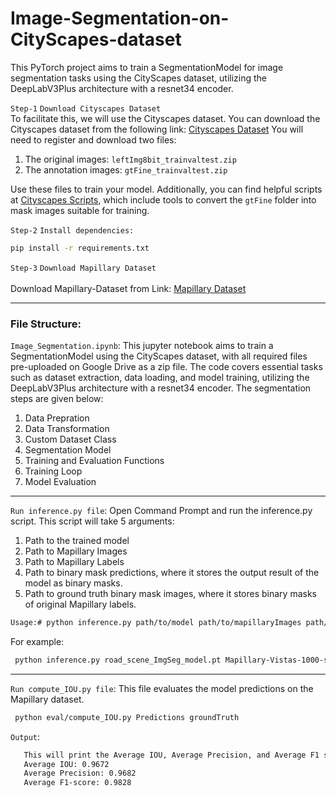 # Image-Segmentation-on-CityScapes-dataset
This PyTorch project aims to train a SegmentationModel for image segmentation tasks using the CityScapes dataset, utilizing the DeepLabV3Plus architecture with a resnet34 encoder.

`Step-1`
`Download Cityscapes Dataset`<br>
To facilitate this, we will use the Cityscapes dataset. You can download the Cityscapes dataset from the following link:
[Cityscapes Dataset](https://www.cityscapes-dataset.com/)
You will need to register and download two files:
1. The original images: `leftImg8bit_trainvaltest.zip`
2. The annotation images: `gtFine_trainvaltest.zip`

Use these files to train your model. Additionally, you can find helpful scripts at [Cityscapes Scripts](https://github.com/mcordts/cityscapesScripts.git), which include tools to convert the `gtFine` folder into mask images suitable for training.

 `Step-2`
 `Install dependencies:`
 ```sh
 pip install -r requirements.txt 
 ```

 `Step-3`
 `Download Mapillary Dataset`
 <br><br>
  Download Mapillary-Dataset from Link: [Mapillary Dataset](https://faubox.rrze.uni-erlangen.de/getlink/fiCSvMhvKMiUox3LTMayzG/Mapillary-Vistas-1000-sidewalks.7z)
<hr>

### File Structure:
`Image_Segmentation.ipynb`: This jupyter notebook aims to train a SegmentationModel using the CityScapes dataset, with all required files pre-uploaded on Google Drive as a zip file. The code covers essential tasks such as dataset extraction, data loading, and model training, utilizing the DeepLabV3Plus architecture with a resnet34 encoder.
The segmentation steps are given below:
1. Data Prepration
2. Data Transformation
3. Custom Dataset Class
4. Segmentation Model
5. Training and Evaluation Functions
6. Training Loop
7. Model Evaluation
<hr>

 `Run inference.py file`: 
 Open Command Prompt and run the inference.py script. This script will take 5 arguments:
 1. Path to the trained model
 2. Path to Mapillary Images
 3. Path to Mapillary Labels
 4. Path to binary mask predictions, where it stores the output result of the model as binary masks.
 5. Path to ground truth binary mask images, where it stores binary masks of original Mapillary labels.
 ```sh
Usage:# python inference.py path/to/model path/to/mapillaryImages path/to/mapillaryLabels OutputPath/to/binaryPredictions OutputPath/to/groundTruth
```
For example:
 ```sh
  python inference.py road_scene_ImgSeg_model.pt Mapillary-Vistas-1000-sidewalks\testing\images Mapillary-Vistas-1000-sidewalks\testing\labels Predictions groundTruth
  ```
<hr>

 `Run compute_IOU.py file`: This file evaluates the model predictions on the Mapillary dataset.
 ```sh
  python eval/compute_IOU.py Predictions groundTruth 
  ```

 `Output`:
 ```sh
    This will print the Average IOU, Average Precision, and Average F1 score.
    Average IOU: 0.9672
    Average Precision: 0.9682
    Average F1-score: 0.9828
  ```
